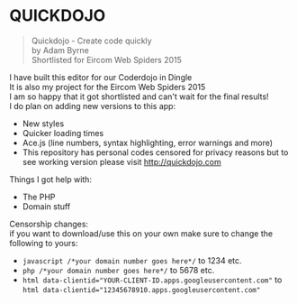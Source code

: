 # QUICKDOJO  

> Quickdojo - Create code quickly  
> by Adam Byrne  
> Shortlisted for Eircom Web Spiders 2015  

I have built this editor for our Coderdojo in Dingle  
It is also my project for the Eircom Web Spiders 2015  
I am so happy that it got shortlisted and can't wait for the final results!  
I do plan on adding new versions to this app:
* New styles
* Quicker loading times
* Ace.js (line numbers, syntax highlighting, error warnings and more)
* This repository has personal codes censored for privacy reasons but to see working version please visit http://quickdojo.com  

Things I got help with:
* The PHP
* Domain stuff  

Censorship changes:  
if you want to download/use this on your own make sure to change the following to yours:  
* ```javascript /*your domain number goes here*/``` to 1234 etc.  
* ```php /*your domain number goes here*/``` to 5678 etc.  
* ```html data-clientid="YOUR-CLIENT-ID.apps.googleusercontent.com"``` to ```html data-clientid="12345678910.apps.googleusercontent.com"```


